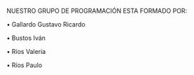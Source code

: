 NUESTRO GRUPO DE PROGRAMACIÓN ESTA FORMADO POR:

• Gallardo Gustavo Ricardo

• Bustos Iván

• Ríos Valeria

• Ríos Paulo
